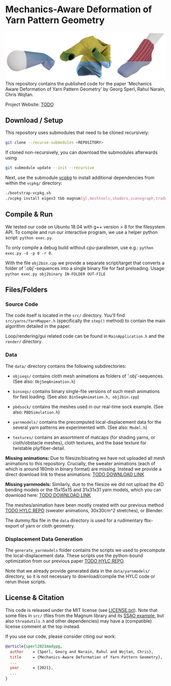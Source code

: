 # Mechanics-Aware Deformation of Yarn Pattern Geometry

![Teaser Image](teaser.jpg "")
This repository contains the published code for the paper 'Mechanics Aware Deformation of Yarn Pattern Geometry' by Georg Sperl, Rahul Narain, Chris Wojtan.

Project Website: [TODO](https://visualcomputing.ist.ac.at/publications/)


## Download / Setup

This repository uses submodules that need to be cloned recursively:
```sh
git clone --recurse-submodules <REPOSITORY>
```
If cloned non-recursively, you can download the submodules afterwards using
```sh
git submodule update --init --recursive
```

Next, use the submodule [vcpkg](https://github.com/microsoft/vcpkg/) to install additional dependencies from within the `vcpkg/` directory:
```sh
./bootstrap-vcpkg.sh
./vcpkg install eigen3 tbb magnum[gl,meshtools,shaders,scenegraph,trade,debugtools,sdl2application] magnum-integration[imgui] magnum-plugins[pngimporter,jpegimporter]
```

## Compile & Run

We tested our code on Ubuntu 18.04 with g++ version > 8 for the filesystem API.
To compile and run our interactive program, we use a helper python script: `python exec.py`.

To only compile a debug build without cpu-paralleism, use e.g.: `python exec.py -d -p 0 -r 0`.

With the file `obj2bin.cpp` we provide a separate script/target that converts a folder of '.obj'-sequences into a single binary file for fast preloading. Usage: `python exec.py obj2binary IN-FOLDER OUT-FILE`

## Files/Folders

### Source Code

The code itself is located in the `src/` directory. You'll find `src/yarns/YarnMapper.h` (specifically the `step()` method) to contain the main algorithm detailed in the paper.

Loop/rendering/gui related code can be found in `MainApplication.h` and the `render/` directory.

### Data

The `data/` directory contains the following subdirectories:

- `objseqs/` contains cloth mesh animations as folders of '.obj'-sequences. (See also: `ObjSeqAnimation.h`)

- `binseqs/` contains binary single-file versions of such mesh animations for fast loading. (See also: `BinSeqAnimation.h, obj2bin.cpp`)

- `pbdsock/` contains the meshes used in our real-time sock example. (See also: `PBDSimulation.h`)

- `yarnmodels/` contains the precomputed local-displacement data for the several yarn patterns we experimented with. (See also: `Model.h`)

- `textures/` contains an assortment of matcaps (for shading yarns, or cloth/obstacle meshes), cloth textures, and the base texture for twistable ply/fiber-detail.

**Missing animations:** Due to filesize/bloating we have not uploaded all mesh animations to this repository. Crucially, the sweater animations (each of which is around 180mb in binary format) are missing. Instead we provide a direct download link to these animations:
[TODO DOWNLOAD LINK](.)

**Missing yarnmodels:** Similarly, due to the filesize we did not upload the 4D bending models or the 15x15x15 and 31x31x31 yarn models, which you can download here:
[TODO DOWNLOAD LINK](.)

The meshes/animation have been mostly created with our previous method [TODO HYLC REPO](.) (sweater animations, 30x30cm^2 stretches), or Blender.

The dummy.fbx file in the `data` directory is used for a rudimentary fbx-export of yarn or cloth geometry.

### Displacement Data Generation

The `generate_yarnmodels` folder contains the scripts we used to precompute the local-displacement data. These scripts use the python-bound optimization from our previous paper [TODO HYLC REPO](.).

Note that we already provide generated data in the `data/yarnmodels/` directory, so it is not necessary to download/compile the HYLC code or rerun those scripts.

## License & Citation

This code is released under the MIT license (see [LICENSE.txt](LICENSE.txt)).
Note that some files in `src/` (files from the Magnum library and its [SSAO example](https://github.com/Janos95/magnum-examples/tree/master/src/ssao), but also `threadutils.h` and other dependencies) may have a (compatible) license comment at the top instead.

If you use our code, please consider citing our work:
```bibtex
@article{sperl2021madypg,
  author    = {Sperl, Georg and Narain, Rahul and Wojtan, Chris},
  title     = {Mechanics-Aware Deformation of Yarn Pattern Geometry},
  ...
  year      = {2021},
  ...
}
```
<!-- @article{sperl2020hylc,
  author    = {Sperl, Georg and Narain, Rahul and Wojtan, Chris},
  title     = {Homogenized Yarn-Level Cloth},
  journal   = {ACM Transactions on Graphics (TOG)},
  number    = {4},
  volume    = {39},
  year      = {2020},
  publisher = {ACM}
} -->